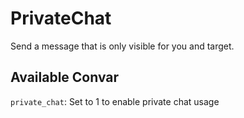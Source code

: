 # PrivateChat
Send a message that is only visible for you and target.

## Available Convar

`private_chat`: Set to 1 to enable private chat usage